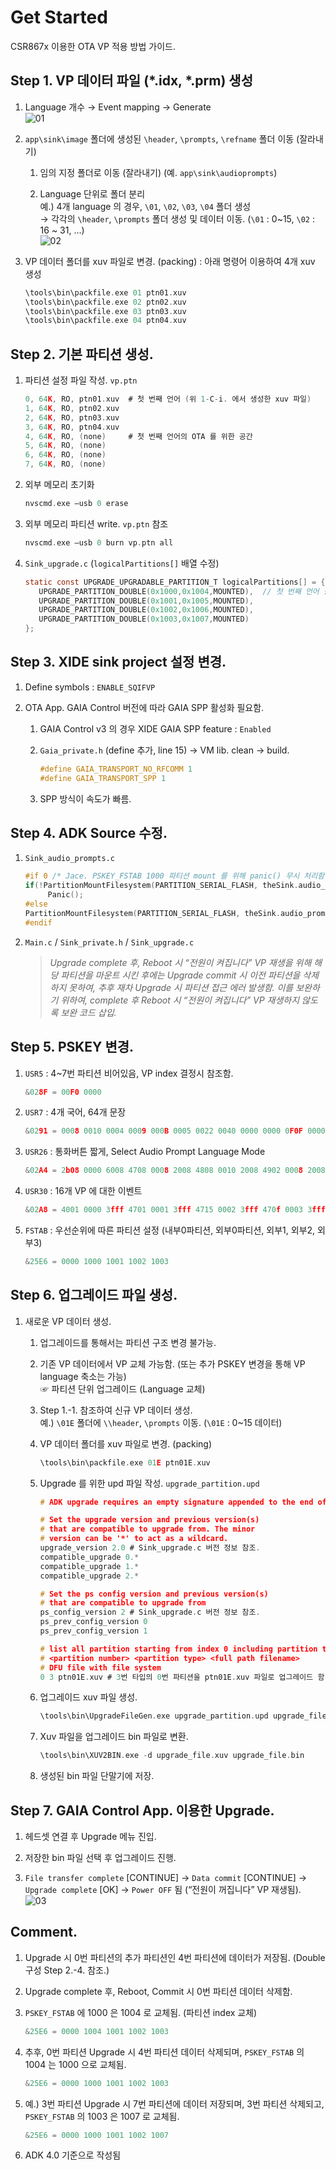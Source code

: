 # Get Started
CSR867x 이용한 OTA VP 적용 방법 가이드.

## Step 1. VP 데이터 파일 (\*.idx, \*.prm) 생성
1. Language 개수 → Event mapping → Generate  
![01](https://user-images.githubusercontent.com/26864945/55311980-5854da80-549f-11e9-9773-55d2b6e4e1a4.PNG)

1. `app\sink\image` 폴더에 생성된 `\header`, `\prompts`, `\refname` 폴더 이동 (잘라내기)
   1. 임의 지정 폴더로 이동 (잘라내기) (예. `app\sink\audioprompts`)
   
   1. Language 단위로 폴더 분리   
      예.) 4개 language 의 경우, `\01`, `\02`, `\03`, `\04` 폴더 생성  
      → 각각의 `\header`, `\prompts` 폴더 생성 및 데이터 이동. (`\01` : 0~15, `\02` : 16 ~ 31, …)  
      ![02](https://user-images.githubusercontent.com/26864945/55312009-67d42380-549f-11e9-8325-9265c007c2ad.PNG)

1. VP 데이터 폴더를 xuv 파일로 변경. (packing) : 아래 명령어 이용하여 4개 xuv 생성
   ```c
   \tools\bin\packfile.exe 01 ptn01.xuv
   \tools\bin\packfile.exe 02 ptn02.xuv
   \tools\bin\packfile.exe 03 ptn03.xuv
   \tools\bin\packfile.exe 04 ptn04.xuv
   ```

## Step 2. 기본 파티션 생성.
1. 파티션 설정 파일 작성. `vp.ptn`
   ```c
   0, 64K, RO, ptn01.xuv  # 첫 번째 언어 (위 1-C-i. 에서 생성한 xuv 파일)
   1, 64K, RO, ptn02.xuv
   2, 64K, RO, ptn03.xuv
   3, 64K, RO, ptn04.xuv
   4, 64K, RO, (none)     # 첫 번째 언어의 OTA 를 위한 공간
   5, 64K, RO, (none)
   6, 64K, RO, (none)
   7, 64K, RO, (none)
   ```

1. 외부 메모리 초기화
   ```c
   nvscmd.exe –usb 0 erase
   ```

1. 외부 메모리 파티션 write. `vp.ptn` 참조
   ```c
   nvscmd.exe –usb 0 burn vp.ptn all
   ```

1. `Sink_upgrade.c` (`logicalPartitions[]` 배열 수정)
   ```c
   static const UPGRADE_UPGRADABLE_PARTITION_T logicalPartitions[] = {
      UPGRADE_PARTITION_DOUBLE(0x1000,0x1004,MOUNTED),  // 첫 번째 언어 공간
      UPGRADE_PARTITION_DOUBLE(0x1001,0x1005,MOUNTED),
      UPGRADE_PARTITION_DOUBLE(0x1002,0x1006,MOUNTED),
      UPGRADE_PARTITION_DOUBLE(0x1003,0x1007,MOUNTED)
   };
   ```

## Step 3. XIDE sink project 설정 변경.
1. Define symbols : `ENABLE_SQIFVP`

1. OTA App. GAIA Control 버전에 따라 GAIA SPP 활성화 필요함.

   1. GAIA Control v3 의 경우 XIDE GAIA SPP feature : `Enabled`
   
   1. `Gaia_private.h` (define 추가, line 15) → VM lib. clean → build.
      ```c
      #define GAIA_TRANSPORT_NO_RFCOMM 1
      #define GAIA_TRANSPORT_SPP 1
      ```
   
   1. SPP 방식이 속도가 빠름.

## Step 4. ADK Source 수정.
1. `Sink_audio_prompts.c`
   ```c
   #if 0 /* Jace. PSKEY_FSTAB 1000 파티션 mount 를 위해 panic() 무시 처리함. */
   if(!PartitionMountFilesystem(PARTITION_SERIAL_FLASH, theSink.audio_prompt_language , PARTITION_LOWER_PRIORITY))
        Panic();
   #else
   PartitionMountFilesystem(PARTITION_SERIAL_FLASH, theSink.audio_prompt_language , PARTITION_LOWER_PRIORITY);
   #endif
   ```

1. `Main.c` / `Sink_private.h` / `Sink_upgrade.c`
   > _Upgrade complete 후, Reboot 시 “전원이 켜집니다” VP 재생을 위해 해당 파티션을 마운트 시킨 후에는 Upgrade commit 시 이전 파티션을 삭제하지 못하여, 추후 재차 Upgrade 시 파티션 접근 에러 발생함. 이를 보완하기 위하여, complete 후 Reboot 시 “전원이 켜집니다” VP 재생하지 않도록 보완 코드 삽입._

## Step 5. PSKEY 변경.
1. `USR5` : 4~7번 파티션 비어있음, VP index 결정시 참조함.
   ```c
   &028F = 00F0 0000
   ```
   
1. `USR7` : 4개 국어, 64개 문장
   ```c
   &0291 = 0008 0010 0004 0009 000B 0005 0022 0040 0000 0000 0F0F 0000
   ```
   
1. `USR26` : 통화버튼 짧게, Select Audio Prompt Language Mode
   ```c
   &02A4 = 2b08 0000 6008 4708 0008 2008 4808 0010 2008 4902 0008 2008 4a09 0008 2008 4a0a 0008 2008 4a0c 0008 2008 4b02 0010 2008 4c09 0010 2008 4c0a 0010 2008 4c0c 0010 2008 5704 0008 2000 5804 0010 2000 4602 0000 6000 d108 000a 3fff d208 000c 3fff d008 000a 3fff d308 0100 3fff d408 0100 3fff d008 000c 3fff 0000 0000 0000 0000 0000 0000
   ```
   
1. `USR30` : 16개 VP 에 대한 이벤트
   ```c
   &02A8 = 4001 0000 3fff 4701 0001 3fff 4715 0002 3fff 470f 0003 3fff 470e 0004 3fff 470d 0005 3fff 4704 0006 3ffe 4003 0007 3fff 400b 0008 3fff 4009 0009 3fff 4008 000a 3fff 4717 000b 3fff 4070 000c 3fff 4071 000d 3fff 4705 000e 3fff 4002 000f 3fff
   ```
   
1. `FSTAB` : 우선순위에 따른 파티션 설정 (내부0파티션, 외부0파티션, 외부1, 외부2, 외부3)
   ```c
   &25E6 = 0000 1000 1001 1002 1003
   ```

## Step 6. 업그레이드 파일 생성.
1. 새로운 VP 데이터 생성.
   1. 업그레이드를 통해서는 파티션 구조 변경 불가능.
   
   1. 기존 VP 데이터에서 VP 교체 가능함. (또는 추가 PSKEY 변경을 통해 VP language 축소는 가능)  
   ☞ 파티션 단위 업그레이드 (Language 교체)
   
   1. Step 1.-1. 참조하여 신규 VP 데이터 생성.  
   예.) `\01E` 폴더에 `\\header`, `\prompts` 이동. (`\01E` : 0~15 데이터)
   
   1. VP 데이터 폴더를 xuv 파일로 변경. (packing)
      ```c
      \tools\bin\packfile.exe 01E ptn01E.xuv
      ```
      
   1. Upgrade 를 위한 upd 파일 작성. `upgrade_partition.upd`
      ```c
      # ADK upgrade requires an empty signature appended to the end of the file. add_empty_signature
      
      # Set the upgrade version and previous version(s)
      # that are compatible to upgrade from. The minor
      # version can be '*' to act as a wildcard.
      upgrade_version 2.0 # Sink_upgrade.c 버전 정보 참조.
      compatible_upgrade 0.*
      compatible_upgrade 1.*
      compatible_upgrade 2.*
      
      # Set the ps config version and previous version(s)
      # that are compatible to upgrade from
      ps_config_version 2 # Sink_upgrade.c 버전 정보 참조.
      ps_prev_config_version 0
      ps_prev_config_version 1
      
      # list all partition starting from index 0 including partition type
      # <partition number> <partition type> <full path filename>
      # DFU file with file system
      0 3 ptn01E.xuv # 3번 타입의 0번 파티션을 ptn01E.xuv 파일로 업그레이드 함.
      ```
      
   1. 업그레이드 xuv 파일 생성.
      ```c
      \tools\bin\UpgradeFileGen.exe upgrade_partition.upd upgrade_file.xuv
      ```
      
   1. Xuv 파일을 업그레이드 bin 파일로 변환.
      ```c
      \tools\bin\XUV2BIN.exe -d upgrade_file.xuv upgrade_file.bin
      ```
      
   1. 생성된 bin 파일 단말기에 저장.

## Step 7. GAIA Control App. 이용한 Upgrade.
1. 헤드셋 연결 후 Upgrade 메뉴 진입.

1. 저장한 bin 파일 선택 후 업그레이드 진행.

1. `File transfer complete` [CONTINUE] → `Data commit` [CONTINUE] → `Upgrade complete` [OK] → `Power OFF` 됨 (“전원이 꺼집니다” VP 재생됨).  
![03](https://user-images.githubusercontent.com/26864945/55312027-71f62200-549f-11e9-8dfe-c3cac2a8a082.PNG)

## Comment.
1. Upgrade 시 0번 파티션의 추가 파티션인 4번 파티션에 데이터가 저장됨. (Double 구성 Step 2.-4. 참조.)

1. Upgrade complete 후, Reboot, Commit 시 0번 파티션 데이터 삭제함.

1. `PSKEY_FSTAB` 에 1000 은 1004 로 교체됨. (파티션 index 교체)
   ```c
   &25E6 = 0000 1004 1001 1002 1003
   ```
   
1. 추후, 0번 파티션 Upgrade 시 4번 파티션 데이터 삭제되며, `PSKEY_FSTAB` 의 1004 는 1000 으로 교체됨.
   ```c
   &25E6 = 0000 1000 1001 1002 1003
   ```
   
1. 예.) 3번 파티션 Upgrade 시 7번 파티션에 데이터 저장되며, 3번 파티션 삭제되고, `PSKEY_FSTAB` 의 1003 은 1007 로 교체됨.
   ```c
   &25E6 = 0000 1000 1001 1002 1007
   ```
   
1. ADK 4.0 기준으로 작성됨
